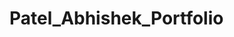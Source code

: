 # Patel_Abhishek_Portfolio

<?php
 include ("/includes/connect.php");
	function send_email(){
		if(empty($_POST['email'])){
			header('Location:/contact.php?status=error');
			exit();
		}

		if(!isset($_POST['message']) || !isset($_POST['email'])){
			header('Location:/contact.php?status=error');
			exit();
		}
		
		$name = $_POST['name'];
		$to = 'patelabhi585@gmail.com';
		$subject = "Portfolio Site Feedback";
		$message = 'Message Body:'.$_POST['message'];
		$headers = "From: noreply@ABHIPATEL.ca\r\n";
		$headers .= 'Reply-To:'.$_POST['email'];
		
        
		if(mail($to, $subject, $message, $headers)){
			header('Location:/index.html');
		}
	}
	
	send_email();

	
?>
